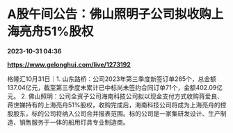 # A股午间公告：佛山照明子公司拟收购上海亮舟51%股权

**2023-10-31 04:36**

**https://www.gelonghui.com/live/1273192**

格隆汇10月31日｜1. 山东路桥：公司2023年第三季度新签订单265个，总金额137.04亿元，截至第三季度末累计已中标尚未签约合同订单71个，金额402.09亿元。 2. 佛山照明：公司全资子公司海南科技公司拟以现金支付方式收购蒋爱良、蒋世娣持有的上海亮舟51%股权，收购完成后，海南科技公司将成为上海亮舟的控股股东，标的公司将纳入公司合并报表范围。标的公司是一家集研发设计、生产制造、销售服务于一体的船用灯具专业制造商。